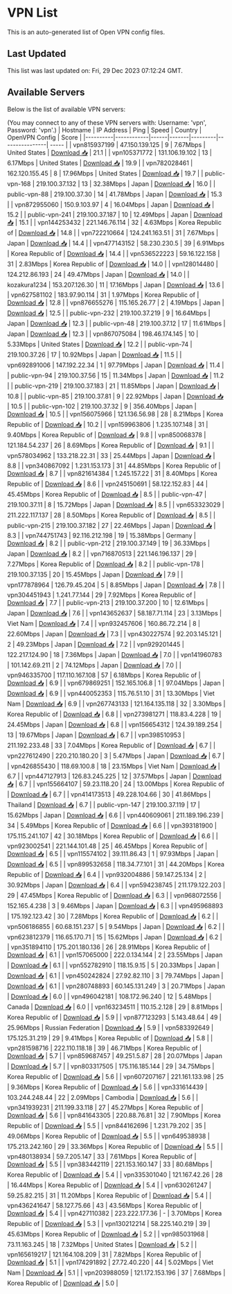 # VPN List

This is an auto-generated list of Open VPN config files.

## Last Updated

This list was last updated on: Fri, 29 Dec 2023 07:12:24 GMT.

## Available Servers

Below is the list of available VPN servers:

(You may connect to any of these VPN servers with: Username: 'vpn', Password: 'vpn'.)
| Hostname | IP Address | Ping | Speed | Country | OpenVPN Config | Score |
|----------|------------|------|-------|---------|----------------| ----- |
| vpn815937199 | 47.150.139.125 | 9 | 7.67Mbps | United States | [Download 📥](./configs/server_0_US.ovpn) | 21.1 |
| vpn105371772 | 131.106.19.102 | 13 | 6.17Mbps | United States | [Download 📥](./configs/server_1_US.ovpn) | 19.9 |
| vpn782028461 | 162.120.155.45 | 8 | 17.96Mbps | United States | [Download 📥](./configs/server_2_US.ovpn) | 19.7 |
| public-vpn-168 | 219.100.37.132 | 13 | 32.38Mbps | Japan | [Download 📥](./configs/server_3_JP.ovpn) | 16.0 |
| public-vpn-88 | 219.100.37.30 | 14 | 41.78Mbps | Japan | [Download 📥](./configs/server_4_JP.ovpn) | 15.3 |
| vpn872955060 | 150.9.103.97 | 4 | 16.04Mbps | Japan | [Download 📥](./configs/server_5_JP.ovpn) | 15.2 |
| public-vpn-241 | 219.100.37.187 | 10 | 12.49Mbps | Japan | [Download 📥](./configs/server_6_JP.ovpn) | 15.1 |
| vpn144253432 | 221.146.76.114 | 32 | 4.63Mbps | Korea Republic of | [Download 📥](./configs/server_7_KR.ovpn) | 14.8 |
| vpn722210664 | 124.241.163.51 | 31 | 7.67Mbps | Japan | [Download 📥](./configs/server_8_JP.ovpn) | 14.4 |
| vpn477143152 | 58.230.230.5 | 39 | 6.91Mbps | Korea Republic of | [Download 📥](./configs/server_9_KR.ovpn) | 14.4 |
| vpn536522223 | 59.16.122.158 | 31 | 2.83Mbps | Korea Republic of | [Download 📥](./configs/server_10_KR.ovpn) | 14.0 |
| vpn128014480 | 124.212.86.193 | 24 | 49.47Mbps | Japan | [Download 📥](./configs/server_11_JP.ovpn) | 14.0 |
| kozakura1234 | 153.207.126.30 | 11 | 17.16Mbps | Japan | [Download 📥](./configs/server_12_JP.ovpn) | 13.6 |
| vpn627581102 | 183.97.90.114 | 31 | 1.97Mbps | Korea Republic of | [Download 📥](./configs/server_13_KR.ovpn) | 12.8 |
| vpn876655276 | 115.165.26.77 | 2 | 4.19Mbps | Japan | [Download 📥](./configs/server_14_JP.ovpn) | 12.5 |
| public-vpn-232 | 219.100.37.219 | 9 | 16.64Mbps | Japan | [Download 📥](./configs/server_15_JP.ovpn) | 12.3 |
| public-vpn-48 | 219.100.37.12 | 17 | 11.61Mbps | Japan | [Download 📥](./configs/server_16_JP.ovpn) | 12.3 |
| vpn867075084 | 198.46.174.145 | 10 | 5.33Mbps | United States | [Download 📥](./configs/server_17_US.ovpn) | 12.2 |
| public-vpn-74 | 219.100.37.26 | 17 | 10.92Mbps | Japan | [Download 📥](./configs/server_18_JP.ovpn) | 11.5 |
| vpn692891006 | 147.192.22.34 | 1 | 97.79Mbps | Japan | [Download 📥](./configs/server_19_JP.ovpn) | 11.4 |
| public-vpn-94 | 219.100.37.56 | 15 | 11.34Mbps | Japan | [Download 📥](./configs/server_20_JP.ovpn) | 11.2 |
| public-vpn-219 | 219.100.37.183 | 21 | 11.85Mbps | Japan | [Download 📥](./configs/server_21_JP.ovpn) | 10.8 |
| public-vpn-85 | 219.100.37.81 | 9 | 22.92Mbps | Japan | [Download 📥](./configs/server_22_JP.ovpn) | 10.5 |
| public-vpn-102 | 219.100.37.32 | 9 | 356.40Mbps | Japan | [Download 📥](./configs/server_23_JP.ovpn) | 10.5 |
| vpn156075966 | 121.136.56.98 | 28 | 8.21Mbps | Korea Republic of | [Download 📥](./configs/server_24_KR.ovpn) | 10.2 |
| vpn159963806 | 1.235.107.148 | 31 | 9.40Mbps | Korea Republic of | [Download 📥](./configs/server_25_KR.ovpn) | 9.8 |
| vpn850068378 | 121.184.54.237 | 26 | 8.69Mbps | Korea Republic of | [Download 📥](./configs/server_26_KR.ovpn) | 9.1 |
| vpn578034962 | 133.218.22.31 | 33 | 25.44Mbps | Japan | [Download 📥](./configs/server_27_JP.ovpn) | 8.8 |
| vpn340867092 | 1.231.153.173 | 31 | 44.85Mbps | Korea Republic of | [Download 📥](./configs/server_28_KR.ovpn) | 8.7 |
| vpn821614384 | 1.245.157.22 | 31 | 8.40Mbps | Korea Republic of | [Download 📥](./configs/server_29_KR.ovpn) | 8.6 |
| vpn245150691 | 58.122.152.83 | 44 | 45.45Mbps | Korea Republic of | [Download 📥](./configs/server_30_KR.ovpn) | 8.5 |
| public-vpn-47 | 219.100.37.11 | 8 | 15.72Mbps | Japan | [Download 📥](./configs/server_31_JP.ovpn) | 8.5 |
| vpn653323029 | 211.222.117.137 | 28 | 8.50Mbps | Korea Republic of | [Download 📥](./configs/server_32_KR.ovpn) | 8.5 |
| public-vpn-215 | 219.100.37.182 | 27 | 22.46Mbps | Japan | [Download 📥](./configs/server_33_JP.ovpn) | 8.3 |
| vpn744751743 | 92.116.212.198 | 19 | 15.38Mbps | Germany | [Download 📥](./configs/server_34_DE.ovpn) | 8.2 |
| public-vpn-212 | 219.100.37.149 | 19 | 36.33Mbps | Japan | [Download 📥](./configs/server_35_JP.ovpn) | 8.2 |
| vpn716870513 | 221.146.196.137 | 29 | 7.27Mbps | Korea Republic of | [Download 📥](./configs/server_36_KR.ovpn) | 8.2 |
| public-vpn-178 | 219.100.37.135 | 20 | 15.45Mbps | Japan | [Download 📥](./configs/server_37_JP.ovpn) | 7.9 |
| vpn177878964 | 126.79.45.204 | 5 | 8.85Mbps | Japan | [Download 📥](./configs/server_38_JP.ovpn) | 7.8 |
| vpn304451943 | 1.241.77.144 | 29 | 7.92Mbps | Korea Republic of | [Download 📥](./configs/server_39_KR.ovpn) | 7.7 |
| public-vpn-213 | 219.100.37.200 | 10 | 12.61Mbps | Japan | [Download 📥](./configs/server_40_JP.ovpn) | 7.6 |
| vpn143652637 | 58.187.71.114 | 23 | 3.13Mbps | Viet Nam | [Download 📥](./configs/server_41_VN.ovpn) | 7.4 |
| vpn932457606 | 160.86.72.214 | 8 | 22.60Mbps | Japan | [Download 📥](./configs/server_42_JP.ovpn) | 7.3 |
| vpn430227574 | 92.203.145.121 | 2 | 49.23Mbps | Japan | [Download 📥](./configs/server_43_JP.ovpn) | 7.2 |
| vpn929201445 | 122.217.124.90 | 18 | 7.36Mbps | Japan | [Download 📥](./configs/server_44_JP.ovpn) | 7.0 |
| vpn141960783 | 101.142.69.211 | 2 | 74.12Mbps | Japan | [Download 📥](./configs/server_45_JP.ovpn) | 7.0 |
| vpn946335700 | 117.110.167.108 | 57 | 6.18Mbps | Korea Republic of | [Download 📥](./configs/server_46_KR.ovpn) | 6.9 |
| vpn679869251 | 152.165.106.8 | 1 | 97.04Mbps | Japan | [Download 📥](./configs/server_47_JP.ovpn) | 6.9 |
| vpn440052353 | 115.76.51.10 | 31 | 13.30Mbps | Viet Nam | [Download 📥](./configs/server_48_VN.ovpn) | 6.9 |
| vpn267743133 | 121.164.135.118 | 32 | 3.30Mbps | Korea Republic of | [Download 📥](./configs/server_49_KR.ovpn) | 6.8 |
| vpn273981271 | 118.83.4.228 | 19 | 24.45Mbps | Japan | [Download 📥](./configs/server_50_JP.ovpn) | 6.8 |
| vpn156654312 | 124.39.189.254 | 13 | 19.67Mbps | Japan | [Download 📥](./configs/server_51_JP.ovpn) | 6.7 |
| vpn398510953 | 211.192.233.48 | 33 | 7.04Mbps | Korea Republic of | [Download 📥](./configs/server_52_KR.ovpn) | 6.7 |
| vpn227612490 | 220.210.180.20 | 3 | 5.47Mbps | Japan | [Download 📥](./configs/server_53_JP.ovpn) | 6.7 |
| vpn426855430 | 118.69.100.8 | 18 | 23.15Mbps | Viet Nam | [Download 📥](./configs/server_54_VN.ovpn) | 6.7 |
| vpn447127913 | 126.83.245.225 | 12 | 37.57Mbps | Japan | [Download 📥](./configs/server_55_JP.ovpn) | 6.7 |
| vpn155664107 | 59.23.118.20 | 24 | 13.00Mbps | Korea Republic of | [Download 📥](./configs/server_56_KR.ovpn) | 6.7 |
| vpn414173513 | 49.228.104.66 | 30 | 41.86Mbps | Thailand | [Download 📥](./configs/server_57_TH.ovpn) | 6.7 |
| public-vpn-147 | 219.100.37.119 | 17 | 15.62Mbps | Japan | [Download 📥](./configs/server_58_JP.ovpn) | 6.6 |
| vpn440609061 | 211.189.196.239 | 34 | 5.49Mbps | Korea Republic of | [Download 📥](./configs/server_59_KR.ovpn) | 6.6 |
| vpn393181900 | 175.115.241.107 | 42 | 30.18Mbps | Korea Republic of | [Download 📥](./configs/server_60_KR.ovpn) | 6.6 |
| vpn923002541 | 221.144.101.48 | 25 | 46.45Mbps | Korea Republic of | [Download 📥](./configs/server_61_KR.ovpn) | 6.5 |
| vpn115574102 | 39.111.86.43 | 1 | 97.93Mbps | Japan | [Download 📥](./configs/server_62_JP.ovpn) | 6.5 |
| vpn899532658 | 118.34.77.101 | 31 | 44.20Mbps | Korea Republic of | [Download 📥](./configs/server_63_KR.ovpn) | 6.4 |
| vpn932004886 | 59.147.25.134 | 2 | 30.92Mbps | Japan | [Download 📥](./configs/server_64_JP.ovpn) | 6.4 |
| vpn594238745 | 211.179.122.203 | 29 | 47.45Mbps | Korea Republic of | [Download 📥](./configs/server_65_KR.ovpn) | 6.3 |
| vpn968072556 | 152.165.4.238 | 3 | 9.46Mbps | Japan | [Download 📥](./configs/server_66_JP.ovpn) | 6.3 |
| vpn495968893 | 175.192.123.42 | 30 | 7.28Mbps | Korea Republic of | [Download 📥](./configs/server_67_KR.ovpn) | 6.2 |
| vpn506186855 | 60.68.151.237 | 5 | 9.54Mbps | Japan | [Download 📥](./configs/server_68_JP.ovpn) | 6.2 |
| vpn623812379 | 116.65.170.71 | 15 | 15.62Mbps | Japan | [Download 📥](./configs/server_69_JP.ovpn) | 6.2 |
| vpn351894110 | 175.201.180.136 | 26 | 28.91Mbps | Korea Republic of | [Download 📥](./configs/server_70_KR.ovpn) | 6.1 |
| vpn157065000 | 222.0.134.144 | 2 | 23.55Mbps | Japan | [Download 📥](./configs/server_71_JP.ovpn) | 6.1 |
| vpn552782910 | 118.15.9.15 | 5 | 20.33Mbps | Japan | [Download 📥](./configs/server_72_JP.ovpn) | 6.1 |
| vpn450242824 | 27.92.82.110 | 3 | 79.74Mbps | Japan | [Download 📥](./configs/server_73_JP.ovpn) | 6.1 |
| vpn280748893 | 60.145.131.249 | 3 | 20.71Mbps | Japan | [Download 📥](./configs/server_74_JP.ovpn) | 6.0 |
| vpn496042181 | 108.172.96.240 | 12 | 5.48Mbps | Canada | [Download 📥](./configs/server_75_CA.ovpn) | 6.0 |
| vpn163234511 | 110.15.2.128 | 29 | 8.81Mbps | Korea Republic of | [Download 📥](./configs/server_76_KR.ovpn) | 5.9 |
| vpn877123293 | 5.143.48.64 | 49 | 25.96Mbps | Russian Federation | [Download 📥](./configs/server_77_RU.ovpn) | 5.9 |
| vpn583392649 | 175.125.31.219 | 29 | 9.41Mbps | Korea Republic of | [Download 📥](./configs/server_78_KR.ovpn) | 5.8 |
| vpn281598716 | 222.110.118.18 | 39 | 46.71Mbps | Korea Republic of | [Download 📥](./configs/server_79_KR.ovpn) | 5.7 |
| vpn859687457 | 49.251.5.87 | 28 | 20.07Mbps | Japan | [Download 📥](./configs/server_80_JP.ovpn) | 5.7 |
| vpn803317505 | 175.116.185.144 | 29 | 34.75Mbps | Korea Republic of | [Download 📥](./configs/server_81_KR.ovpn) | 5.6 |
| vpn607207167 | 221.161.133.98 | 25 | 9.36Mbps | Korea Republic of | [Download 📥](./configs/server_82_KR.ovpn) | 5.6 |
| vpn331614439 | 103.244.248.44 | 22 | 2.09Mbps | Cambodia | [Download 📥](./configs/server_83_KH.ovpn) | 5.6 |
| vpn341939231 | 211.199.33.118 | 27 | 45.27Mbps | Korea Republic of | [Download 📥](./configs/server_84_KR.ovpn) | 5.6 |
| vpn841643305 | 220.88.76.81 | 32 | 7.90Mbps | Korea Republic of | [Download 📥](./configs/server_85_KR.ovpn) | 5.5 |
| vpn844162696 | 1.231.79.202 | 35 | 49.06Mbps | Korea Republic of | [Download 📥](./configs/server_86_KR.ovpn) | 5.5 |
| vpn649538938 | 175.213.242.160 | 29 | 33.36Mbps | Korea Republic of | [Download 📥](./configs/server_87_KR.ovpn) | 5.5 |
| vpn480138934 | 59.7.205.147 | 33 | 7.61Mbps | Korea Republic of | [Download 📥](./configs/server_88_KR.ovpn) | 5.5 |
| vpn383442119 | 221.153.160.147 | 33 | 80.68Mbps | Korea Republic of | [Download 📥](./configs/server_89_KR.ovpn) | 5.4 |
| vpn335301040 | 121.167.42.26 | 28 | 16.44Mbps | Korea Republic of | [Download 📥](./configs/server_90_KR.ovpn) | 5.4 |
| vpn630261247 | 59.25.82.215 | 31 | 11.20Mbps | Korea Republic of | [Download 📥](./configs/server_91_KR.ovpn) | 5.4 |
| vpn436241647 | 58.127.75.66 | 43 | 43.56Mbps | Korea Republic of | [Download 📥](./configs/server_92_KR.ovpn) | 5.4 |
| vpn427110382 | 223.222.177.36 | - | 3.70Mbps | Korea Republic of | [Download 📥](./configs/server_93_KR.ovpn) | 5.3 |
| vpn130212214 | 58.225.140.219 | 39 | 45.63Mbps | Korea Republic of | [Download 📥](./configs/server_94_KR.ovpn) | 5.2 |
| vpn985031968 | 73.11.163.245 | 18 | 7.32Mbps | United States | [Download 📥](./configs/server_95_US.ovpn) | 5.2 |
| vpn165619217 | 121.164.108.209 | 31 | 7.82Mbps | Korea Republic of | [Download 📥](./configs/server_96_KR.ovpn) | 5.1 |
| vpn174291892 | 27.72.40.220 | 44 | 5.02Mbps | Viet Nam | [Download 📥](./configs/server_97_VN.ovpn) | 5.1 |
| vpn203988059 | 121.172.153.196 | 37 | 7.68Mbps | Korea Republic of | [Download 📥](./configs/server_98_KR.ovpn) | 5.0 |
